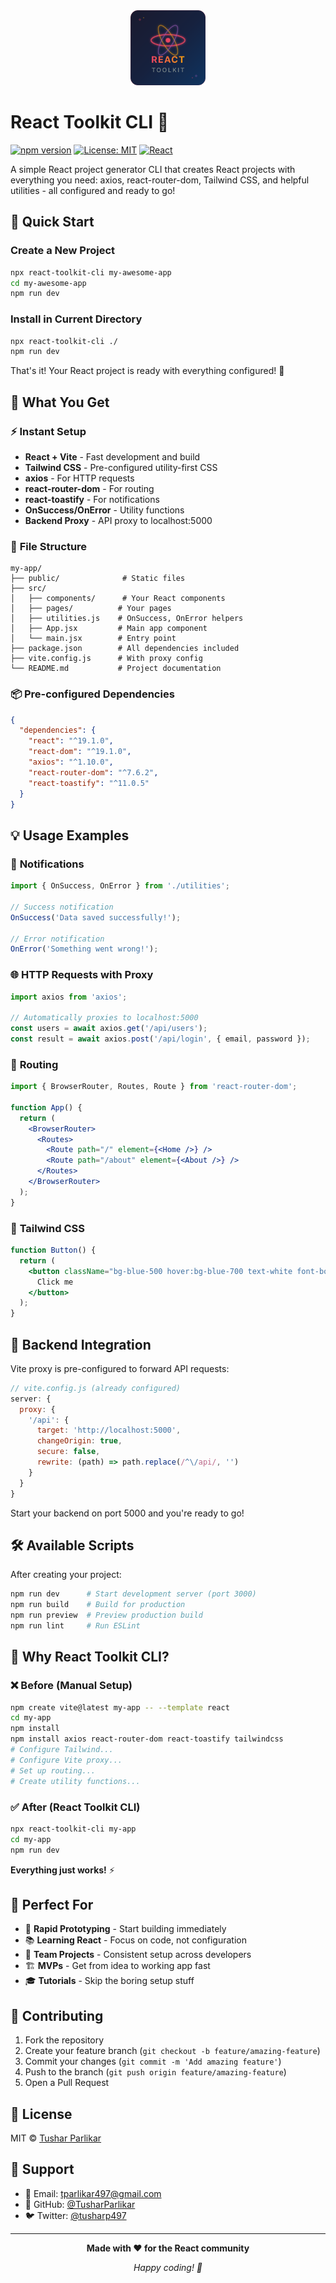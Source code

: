 <div align="center">
  <img src="./logo.svg" alt="React Toolkit CLI Logo" width="120" height="120">
</div>

# React Toolkit CLI 🚀

[![npm version](https://badge.fury.io/js/react-toolkit-cli.svg)](https://badge.fury.io/js/react-toolkit-cli)
[![License: MIT](https://img.shields.io/badge/License-MIT-yellow.svg)](https://opensource.org/licenses/MIT)
[![React](https://img.shields.io/badge/React-18%2B-blue.svg)](https://reactjs.org/)

A simple React project generator CLI that creates React projects with everything you need: axios, react-router-dom, Tailwind CSS, and helpful utilities - all configured and ready to go!

## 🚀 Quick Start

### Create a New Project

```bash
npx react-toolkit-cli my-awesome-app
cd my-awesome-app
npm run dev
```

### Install in Current Directory

```bash
npx react-toolkit-cli ./
npm run dev
```

That's it! Your React project is ready with everything configured! 🎉

## 🎯 What You Get

### ⚡ **Instant Setup**
- **React + Vite** - Fast development and build
- **Tailwind CSS** - Pre-configured utility-first CSS
- **axios** - For HTTP requests
- **react-router-dom** - For routing
- **react-toastify** - For notifications
- **OnSuccess/OnError** - Utility functions
- **Backend Proxy** - API proxy to localhost:5000

### 📁 **File Structure**
```
my-app/
├── public/              # Static files
├── src/
│   ├── components/      # Your React components
│   ├── pages/          # Your pages
│   ├── utilities.js    # OnSuccess, OnError helpers
│   ├── App.jsx         # Main app component
│   └── main.jsx        # Entry point
├── package.json        # All dependencies included
├── vite.config.js      # With proxy config
└── README.md           # Project documentation
```

### 📦 **Pre-configured Dependencies**
```json
{
  "dependencies": {
    "react": "^19.1.0",
    "react-dom": "^19.1.0",
    "axios": "^1.10.0",
    "react-router-dom": "^7.6.2",
    "react-toastify": "^11.0.5"
  }
}
```

## 💡 Usage Examples

### 🔔 **Notifications**
```jsx
import { OnSuccess, OnError } from './utilities';

// Success notification
OnSuccess('Data saved successfully!');

// Error notification  
OnError('Something went wrong!');
```

### 🌐 **HTTP Requests with Proxy**
```jsx
import axios from 'axios';

// Automatically proxies to localhost:5000
const users = await axios.get('/api/users');
const result = await axios.post('/api/login', { email, password });
```

### 🧭 **Routing**
```jsx
import { BrowserRouter, Routes, Route } from 'react-router-dom';

function App() {
  return (
    <BrowserRouter>
      <Routes>
        <Route path="/" element={<Home />} />
        <Route path="/about" element={<About />} />
      </Routes>
    </BrowserRouter>
  );
}
```

### 🎨 **Tailwind CSS**
```jsx
function Button() {
  return (
    <button className="bg-blue-500 hover:bg-blue-700 text-white font-bold py-2 px-4 rounded">
      Click me
    </button>
  );
}
```

## 🔧 **Backend Integration**

Vite proxy is pre-configured to forward API requests:

```javascript
// vite.config.js (already configured)
server: {
  proxy: {
    '/api': {
      target: 'http://localhost:5000',
      changeOrigin: true,
      secure: false,
      rewrite: (path) => path.replace(/^\/api/, '')
    }
  }
}
```

Start your backend on port 5000 and you're ready to go!

## 🛠️ **Available Scripts**

After creating your project:

```bash
npm run dev      # Start development server (port 3000)
npm run build    # Build for production  
npm run preview  # Preview production build
npm run lint     # Run ESLint
```

## 🌟 **Why React Toolkit CLI?**

### ❌ **Before (Manual Setup)**
```bash
npm create vite@latest my-app -- --template react
cd my-app
npm install
npm install axios react-router-dom react-toastify tailwindcss
# Configure Tailwind...
# Configure Vite proxy...
# Set up routing...
# Create utility functions...
```

### ✅ **After (React Toolkit CLI)**
```bash
npx react-toolkit-cli my-app
cd my-app
npm run dev
```

**Everything just works!** ⚡

## 🎯 **Perfect For**

- 🚀 **Rapid Prototyping** - Start building immediately
- 📚 **Learning React** - Focus on code, not configuration
- 👥 **Team Projects** - Consistent setup across developers
- 🏗️ **MVPs** - Get from idea to working app fast
- 🎓 **Tutorials** - Skip the boring setup stuff

## 🤝 **Contributing**

1. Fork the repository
2. Create your feature branch (`git checkout -b feature/amazing-feature`)
3. Commit your changes (`git commit -m 'Add amazing feature'`)
4. Push to the branch (`git push origin feature/amazing-feature`)
5. Open a Pull Request

## 📄 **License**

MIT © [Tushar Parlikar](https://github.com/TusharParlikar)

## 🙏 **Support**

- 📧 Email: tparlikar497@gmail.com
- 🐙 GitHub: [@TusharParlikar](https://github.com/TusharParlikar)
- 🐦 Twitter: [@tusharp497](https://x.com/tusharp497)

---

<div align="center">

**Made with ❤️ for the React community**

*Happy coding! 🎉*

</div>
